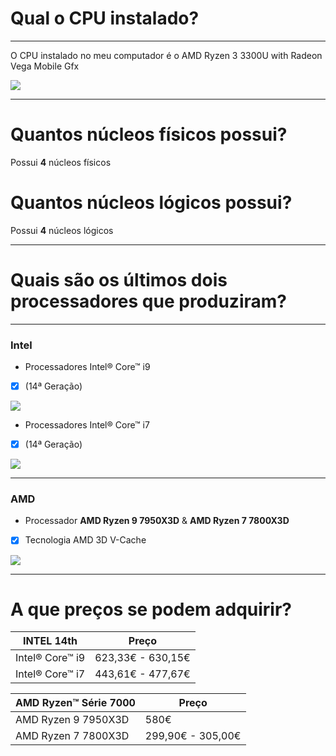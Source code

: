 # Qual o CPU instalado?
---
O CPU instalado no meu computador é o AMD Ryzen 3 3300U with Radeon Vega Mobile Gfx

![](https://cdn.discordapp.com/attachments/1098526457560571935/1182278277423968318/CAPTURA_DE_TELA.png?ex=65841d73&is=6571a873&hm=72ba6d863b9bbe6b8ab156a3a336fff9ea76ef8dd4a709c9f8b75778a6baa1fd&)

---

# Quantos núcleos físicos possui?

Possui **4** núcleos físicos


# Quantos núcleos lógicos possui?

Possui **4** núcleos lógicos

---

# Quais são os últimos dois processadores que produziram?

---

### Intel

- Processadores Intel® Core™ i9
- [x] (14ª Geração)

![](https://cdn.discordapp.com/attachments/1037473677375184918/1184800486176604170/11th-core-i9-processor-badge-1080x1080.png?ex=658d4a70&is=657ad570&hm=5f8e3fb5c1546db7cbb0297cdfb9a884fcaf27afa2596978933a4d322bd412bf&)

- Processadores Intel® Core™ i7
- [x] (14ª Geração)

![](https://cdn.discordapp.com/attachments/1037473677375184918/1184802934177935431/11th-gen-core-i7-processors-badge-rwd.png?ex=658d4cb8&is=657ad7b8&hm=ed384374133f3a35ff3b7035b4391a05e9a87ece2390480d594f731d2578f0c8&)

---

### AMD

- Processador **AMD Ryzen 9 7950X3D** & **AMD Ryzen 7 7800X3D**
- [x] Tecnologia AMD 3D V-Cache


![](https://cdn.discordapp.com/attachments/1037473677375184918/1184803720672849961/1933200-amd-ryzen-3d-vcache-7-9-right-1260x709.png?ex=658d4d73&is=657ad873&hm=7178e610dd69ff64af1dc193c2aa9b04294e549c932c6a099d7bb3a4be00034c&)

---
# A que preços se podem adquirir?

| INTEL 14th | Preço |
| ----------- | ----------- |
| Intel® Core™ i9 | 623,33€ - 630,15€ |
| Intel® Core™ i7 | 443,61€ - 477,67€ |

| AMD Ryzen™ Série 7000 | Preço |
| ----------- | ----------- |
| AMD Ryzen 9 7950X3D | 580€ |
| AMD Ryzen 7 7800X3D | 299,90€ - 305,00€ |